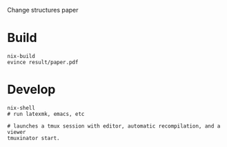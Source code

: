 Change structures paper

# Build

```
nix-build
evince result/paper.pdf
```

# Develop

```
nix-shell
# run latexmk, emacs, etc
```

```
# launches a tmux session with editor, automatic recompilation, and a viewer
tmuxinator start.
```
